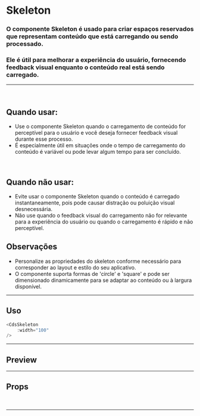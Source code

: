 # Skeleton

### O componente Skeleton é usado para criar espaços reservados que representam conteúdo que está carregando ou sendo processado.
### Ele é útil para melhorar a experiência do usuário, fornecendo feedback visual enquanto o conteúdo real está sendo carregado.
---
<br>

## Quando usar:
- Use o componente Skeleton quando o carregamento de conteúdo for perceptível
para o usuário e você deseja fornecer feedback visual durante esse processo.
- É especialmente útil em situações onde o tempo de carregamento do conteúdo é
variável ou pode levar algum tempo para ser concluído.

<br>

## Quando não usar:
- Evite usar o componente Skeleton quando o conteúdo é carregado
instantaneamente, pois pode causar distração ou poluição visual desnecessária.
- Não use quando o feedback visual do carregamento não for relevante para a
experiência do usuário ou quando o carregamento é rápido e não perceptível.


## Observações
- Personalize as propriedades do skeleton conforme necessário para corresponder
ao layout e estilo do seu aplicativo.
- O componente suporta formas de 'circle' e 'square' e pode ser dimensionado
dinamicamente para se adaptar ao conteúdo ou à largura disponível.

---

## Uso

```js
<CdsSkeleton
	:width="100"
/>
```

---

## Preview

<PreviewBuilder
	:args
	:component="CdsSkeleton"
/>

---

## Props

<APITable
	name="CdsSkeleton"
	section="props"
/>
<br>

---

<script setup>
import { ref } from 'vue';
import CdsSkeleton from '@/components/Skeleton.vue';

const args = ref({
	width: 100
});
</script>
